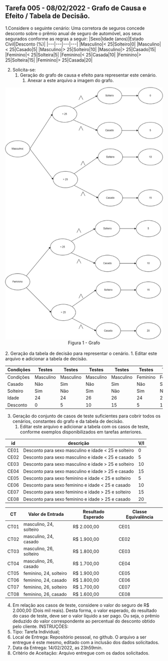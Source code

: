 ## Tarefa 005 - 08/02/2022 - Grafo de Causa e Efeito / Tabela de Decisão.

1.Considere o seguinte cenário: Uma corretora de seguros concede desconto sobre o prêmio anual de seguro de automóvel, aos seus segurados conforme as regras a seguir:
|Sexo|Idade (anos)|Estado Civil|Desconto (%)|
|---|---|---|---|
|Masculino|< 25|Solteiro|0|
|Masculino|< 25|Casado|5|
|Masculino|> 25|Solteiro|10|
|Masculino|> 25|Casado|15|
|Feminino|< 25|Solteira|5|
|Feminino|< 25|Casada|10|
|Feminino|> 25|Solteira|15|
|Feminino|> 25|Casada|20|


2. Solicita-se:
   1. Geração do grafo de causa e efeito para representar este cenário.
      1. Anexar a este arquivo a imagem do grafo.

<!--![Figura 1 - Grafo-->
<div align="center">
  <img src="./images/grafo_causa_efeito.png">
  <figcaption>Figura 1 - Grafo</figcaption>
  </div>
<br>
   2. Geração da tabela de decisão para representar o cenário.
      1. Editar este arquivo e adicionar a tabela de decisão.

|Condições|Testes|Testes|Testes|Testes|Testes|Testes|Testes|Testes|
|---|---|---|---|---|---|---|---|---|
|Condições|Masculino|Masculino|Masculino|Masculino|Feminino|Feminino|Feminino|Feminino|
|Casado|Não|Sim|Não|Sim|Não|Sim|Não|Sim|
|Solteiro|Sim|Não|Sim|Não|Sim|Não|Sim|Não|
|Idade|24|24|26|26|24|24|26|26|
|Desconto|0|5|10|15|5|10|15|20|

   3. Geração do conjunto de casos de teste suficientes para cobrir todos os cenários, constantes do grafo e da tabela de decisão.
      1. Editar este arquivo e adicionar a tabela com os casos de teste, conforme exemplos disponibilizados em tarefas anteriores.

|id|descrição|V/I|
|--|--|--|
|CE01|Desconto para sexo masculino e idade < 25 e solteiro|0|
|CE02|Desconto para sexo masculino e idade < 25 e casado|5|
|CE03|Desconto para sexo masculino e idade > 25 e solteiro|10|
|CE04|Desconto para sexo masculino e idade > 25 e casado|15|
|CE05|Desconto para sexo feminino e idade < 25 e solteiro|5|
|CE06|Desconto para sexo feminino e idade < 25 e casado|10|
|CE07|Desconto para sexo feminino e idade > 25 e solteiro|15|
|CE08|Desconto para sexo feminino e idade > 25 e casado|20|

|CT|Valor de Entrada|Resultado Esperado|Classe Equivalência|
|--|--|--|--|
|CT01|masculino, 24, solteiro|R$ 2.000,00|CE01|
|CT02|masculino, 24, casado|R$ 1.900,00|CE02|
|CT03|masculino, 26, solteiro|R$ 1.800,00|CE03|
|CT04|masculino, 26, casado|R$ 1.700,00|CE04|
|CT05|feminino, 24, solteiro|R$ 1.900,00|CE05|
|CT06|feminino, 24, casado|R$ 1.800,00|CE06|
|CT07|feminino, 26, solteiro|R$ 1.700,00|CE07|
|CT08|feminino, 26, casado|R$ 1.600,00|CE08|

   4. Em relação aos casos de teste, considere o valor do seguro de R$ 2.000,00 (Dois mil reais). Desta forma, o valor esperado, do resultado do caso de teste, deve ser o valor líquido a ser pago. Ou seja, o prêmio deduzido do valor correspondente ao percentual do desconto obtido pelo cliente.
INSTRUÇÕES:
1. Tipo: Tarefa Individual;
2. Local de Entrega: Repositório pessoal, no github. O arquivo a ser entregue é este mesmo, editado com a inclusão dos dados solicitados.
3. Data da Entrega: 14/02/2022, as 23h59min.
4. Critério de Aceitação: Arquivo entregue com os dados solicitados.
